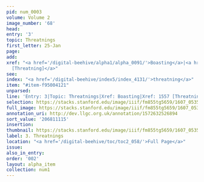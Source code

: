 ```yaml
---
pid: num_0003
volume: Volume 2
image_number: '68'
head:
entry: '3'
topic: Threatnings
first_letter: 25-Jan
page:
add:
xref: "<a href='/digital-beehive/alpha1/alpha_0091/'>Boasting</a>|<a href='/digital-beehive/num7/num_2322/'>1557
  [Threatning]</a>"
see:
index: "<a href='/digital-beehive/index5/index_4131/'>threatning</a>"
item: "#item-f95004121"
unparsed:
line: 'Entry: 3|Topic: Threatnings|Xref: Boasting|Xref: 1557 [Threatning]|Index: threatning|#item-f95004121'
selection: https://stacks.stanford.edu/image/iiif/fm855tg5659/1607_0535/773,1115,2986,537/full/0/default.jpg
full_image: https://stacks.stanford.edu/image/iiif/fm855tg5659/1607_0535/full/full/0/default.jpg
annotation_uri: http://dev.llgc.org.uk/annotation/1572632526894
sort_value: '206811115'
insertion:
thumbnail: https://stacks.stanford.edu/image/iiif/fm855tg5659/1607_0535/773,1115,600,180/250,/0/default.jpg
label: 3. Threatnings
location: "<a href='/digital-beehive/toc/toc2_058/'>Full Page</a>"
issue:
also_in_entry:
order: '002'
layout: alpha_item
collection: num1
---
```

